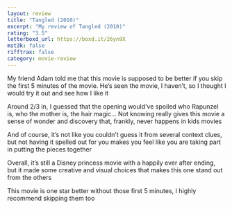 ```yaml
---
layout: review
title: "Tangled (2010)"
excerpt: "My review of Tangled (2010)"
rating: "3.5"
letterboxd_url: https://boxd.it/26yn9X
mst3k: false
rifftrax: false
category: movie-review
---
```


My friend Adam told me that this movie is supposed to be better if you skip the first 5 minutes of the movie. He’s seen the movie, I haven’t, so I thought I would try it out and see how I like it

Around 2/3 in, I guessed that the opening would’ve spoiled who Rapunzel is, who the mother is, the hair magic… Not knowing really gives this movie a sense of wonder and discovery that, frankly, never happens in kids movies

And of course, it’s not like you couldn’t guess it from several context clues, but not having it spelled out for you makes you feel like you are taking part in putting the pieces together

Overall, it’s still a Disney princess movie with a happily ever after ending, but it made some creative and visual choices that makes this one stand out from the others

This movie is one star better without those first 5 minutes, I highly recommend skipping them too
